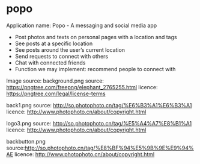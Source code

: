 # popo

Application name: Popo - A messaging and social media app

- Post photos and texts on personal pages with a location and tags
- See posts at a specific location
- See posts around the user’s current location
- Send requests to connect with others
- Chat with connected friends
- Function we may implement: recommend people to connect with


Image source:
background.png
source: https://pngtree.com/freepng/elephant_2765255.html
licence: https://pngtree.com/legal/license-terms

back1.png
source: http://so.photophoto.cn/tag/%E6%B3%A1%E6%B3%A1
licence: http://www.photophoto.cn/about/copyright.html

logo3.png
source: http://so.photophoto.cn/tag/%E5%A4%A7%E8%B1%A1
licence: http://www.photophoto.cn/about/copyright.html

backbutton.png
source:http://so.photophoto.cn/tag/%E8%BF%94%E5%9B%9E%E9%94%AE
licence: http://www.photophoto.cn/about/copyright.html

